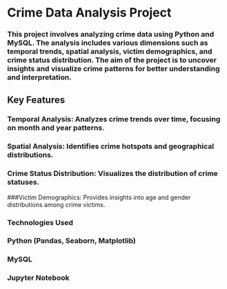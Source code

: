 # Crime Data Analysis Project
### This project involves analyzing crime data using Python and MySQL. The analysis includes various dimensions such as temporal trends, spatial analysis, victim demographics, and crime status distribution. The aim of the project is to uncover insights and visualize crime patterns for better understanding and interpretation.

## Key Features
### Temporal Analysis: Analyzes crime trends over time, focusing on month and year patterns.
### Spatial Analysis: Identifies crime hotspots and geographical distributions.
### Crime Status Distribution: Visualizes the distribution of crime statuses.
###Victim Demographics: Provides insights into age and gender distributions among crime victims.
### Technologies Used
### Python (Pandas, Seaborn, Matplotlib)
### MySQL
### Jupyter Notebook
